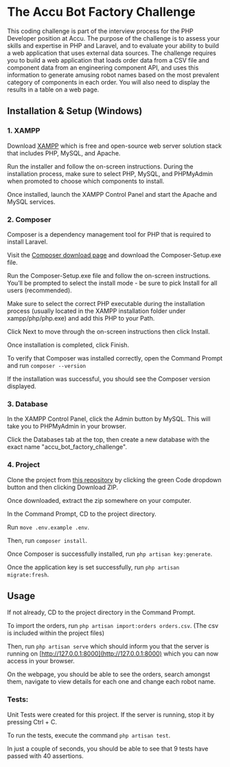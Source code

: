 # The Accu Bot Factory Challenge

This coding challenge is part of the interview process for the PHP Developer position at Accu. The purpose of the challenge is to assess your skills and expertise in PHP and Laravel, and to evaluate your ability to build a web application that uses external data sources. The challenge requires you to build a web application that loads order data from a CSV file and component data from an engineering component API, and uses this information to generate amusing robot names based on the most prevalent category of components in each order. You will also need to display the results in a table on a web page. 

## Installation & Setup (Windows)
### 1. XAMPP
Download [XAMPP](https://www.apachefriends.org/download.html) which is free and open-source web server solution stack that includes PHP, MySQL, and Apache. 

Run the installer and follow the on-screen instructions. During the installation process, make sure to select PHP, MySQL, and PHPMyAdmin when promoted to choose which components to install.

Once installed, launch the XAMPP Control Panel and start the Apache and MySQL services.

### 2. Composer
Composer is a dependency management tool for PHP that is required to install Laravel.

Visit the [Composer download page](https://getcomposer.org/download/) and download the Composer-Setup.exe file.

Run the Composer-Setup.exe file and follow the on-screen instructions. You’ll be prompted to select the install mode - be sure to pick Install for all users (recommended).

Make sure to select the correct PHP executable during the installation process (usually located in the XAMPP installation folder under xampp/php/php.exe) and add this PHP to your Path.

Click Next to move through the on-screen instructions then click Install.

Once installation is completed, click Finish.

To verify that Composer was installed correctly, open the Command Prompt and run `composer --version`

If the installation was successful, you should see the Composer version displayed.

### 3. Database

In the XAMPP Control Panel, click the Admin button by MySQL. This will take you to PHPMyAdmin in your browser.

Click the Databases tab at the top, then create a new database with the exact name "accu_bot_factory_challenge".

### 4. Project

Clone the project from [this repository](https://github.com/GabbyDG2805/Accu-Bot-Factory-Challenge) by clicking the green Code dropdown button and then clicking Download ZIP.

Once downloaded, extract the zip somewhere on your computer.

In the Command Prompt, CD to the project directory.

Run `move .env.example .env`.

Then, run `composer install`.

Once Composer is successfully installed, run `php artisan key:generate`.

Once the application key is set successfully, run `php artisan migrate:fresh`.

## Usage

If not already, CD to the project directory in the Command Prompt.

To import the orders, run `php artisan import:orders orders.csv`. (The csv is included within the project files)

Then, run `php artisan serve` which should inform you that the server is running on [http://127.0.0.1:8000](http://127.0.0.1:8000) which you can now access in your browser.

On the webpage, you should be able to see the orders, search amongst them, navigate to view details for each one and change each robot name.

### Tests:

Unit Tests were created for this project. If the server is running, stop it by pressing Ctrl + C.

To run the tests, execute the command `php artisan test`.

In just a couple of seconds, you should be able to see that 9 tests have passed with 40 assertions.

